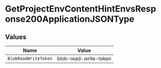 # GetProjectEnvContentHintEnvsResponse200ApplicationJSONType


## Values

| Name                  | Value                 |
| --------------------- | --------------------- |
| `BlobReadWriteToken`  | blob-read-write-token |
